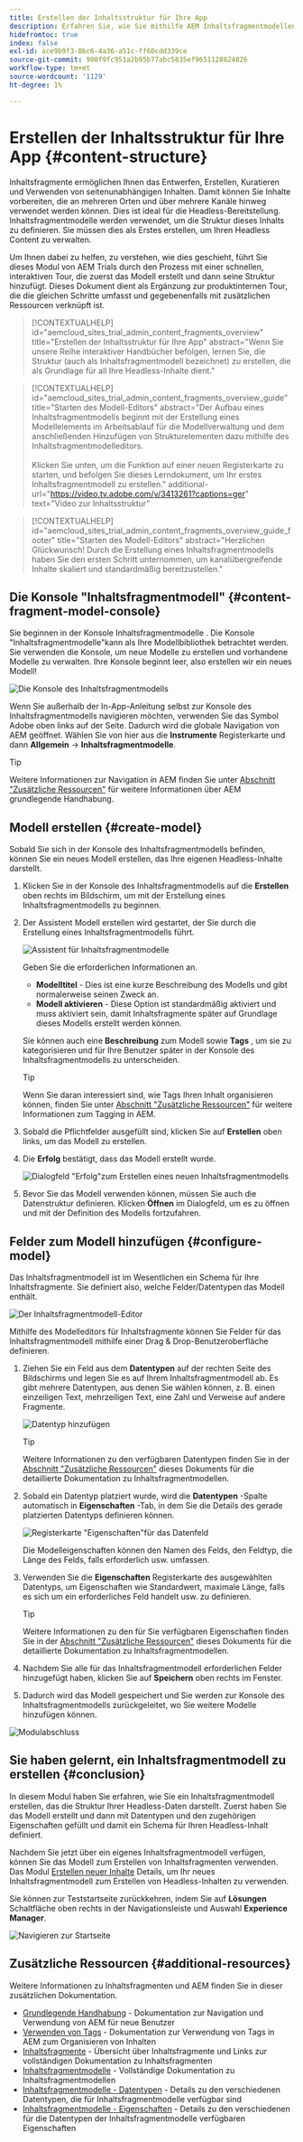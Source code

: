 ```yaml
---
title: Erstellen der Inhaltsstruktur für Ihre App
description: Erfahren Sie, wie Sie mithilfe AEM Inhaltsfragmentmodellen die Struktur erstellen, die als Grundlage für all Ihre Headless-Inhalte dient.
hidefromtoc: true
index: false
exl-id: ace9b9f3-8bc6-4a36-a51c-ff60cdd339ce
source-git-commit: 900f9fc951a2b95b77abc5835ef9651128824826
workflow-type: tm+mt
source-wordcount: '1129'
ht-degree: 1%

---
```


# Erstellen der Inhaltsstruktur für Ihre App {#content-structure}

Inhaltsfragmente ermöglichen Ihnen das Entwerfen, Erstellen, Kuratieren und Verwenden von seitenunabhängigen Inhalten. Damit können Sie Inhalte vorbereiten, die an mehreren Orten und über mehrere Kanäle hinweg verwendet werden können. Dies ist ideal für die Headless-Bereitstellung. Inhaltsfragmentmodelle werden verwendet, um die Struktur dieses Inhalts zu definieren. Sie müssen dies als Erstes erstellen, um Ihren Headless Content zu verwalten.

Um Ihnen dabei zu helfen, zu verstehen, wie dies geschieht, führt Sie dieses Modul von AEM Trials durch den Prozess mit einer schnellen, interaktiven Tour, die zuerst das Modell erstellt und dann seine Struktur hinzufügt. Dieses Dokument dient als Ergänzung zur produktinternen Tour, die die gleichen Schritte umfasst und gegebenenfalls mit zusätzlichen Ressourcen verknüpft ist.

>[!CONTEXTUALHELP]
>id="aemcloud_sites_trial_admin_content_fragments_overview"
>title="Erstellen der Inhaltsstruktur für Ihre App"
>abstract="Wenn Sie unsere Reihe interaktiver Handbücher befolgen, lernen Sie, die Struktur (auch als Inhaltsfragmentmodell bezeichnet) zu erstellen, die als Grundlage für all Ihre Headless-Inhalte dient."

>[!CONTEXTUALHELP]
>id="aemcloud_sites_trial_admin_content_fragments_overview_guide"
>title="Starten des Modell-Editors"
>abstract="Der Aufbau eines Inhaltsfragmentmodells beginnt mit der Erstellung eines Modellelements im Arbeitsablauf für die Modellverwaltung und dem anschließenden Hinzufügen von Strukturelementen dazu mithilfe des Inhaltsfragmentmodelleditors.<br><br>Klicken Sie unten, um die Funktion auf einer neuen Registerkarte zu starten, und befolgen Sie dieses Lerndokument, um Ihr erstes Inhaltsfragmentmodell zu erstellen."
>additional-url="https://video.tv.adobe.com/v/3413261?captions=ger" text="Video zur Inhaltsstruktur"

>[!CONTEXTUALHELP]
>id="aemcloud_sites_trial_admin_content_fragments_overview_guide_footer"
>title="Starten des Modell-Editors"
>abstract="Herzlichen Glückwunsch! Durch die Erstellung eines Inhaltsfragmentmodells haben Sie den ersten Schritt unternommen, um kanalübergreifende Inhalte skaliert und standardmäßig bereitzustellen."

## Die Konsole &quot;Inhaltsfragmentmodell&quot; {#content-fragment-model-console}

Sie beginnen in der Konsole Inhaltsfragmentmodelle . Die Konsole &quot;Inhaltsfragmentmodelle&quot;kann als Ihre Modellbibliothek betrachtet werden. Sie verwenden die Konsole, um neue Modelle zu erstellen und vorhandene Modelle zu verwalten. Ihre Konsole beginnt leer, also erstellen wir ein neues Modell!

![Die Konsole des Inhaltsfragmentmodells](assets/content-structure/content-fragment-model-console.png)

Wenn Sie außerhalb der In-App-Anleitung selbst zur Konsole des Inhaltsfragmentmodells navigieren möchten, verwenden Sie das Symbol Adobe oben links auf der Seite. Dadurch wird die globale Navigation von AEM geöffnet. Wählen Sie von hier aus die **Instrumente** Registerkarte und dann **Allgemein** -> **Inhaltsfragmentmodelle**.

>[!TIP]
>
>Weitere Informationen zur Navigation in AEM finden Sie unter [Abschnitt &quot;Zusätzliche Ressourcen&quot;](#additional-resources) für weitere Informationen über AEM grundlegende Handhabung.

## Modell erstellen {#create-model}

Sobald Sie sich in der Konsole des Inhaltsfragmentmodells befinden, können Sie ein neues Modell erstellen, das Ihre eigenen Headless-Inhalte darstellt.

1. Klicken Sie in der Konsole des Inhaltsfragmentmodells auf die **Erstellen** oben rechts im Bildschirm, um mit der Erstellung eines Inhaltsfragmentmodells zu beginnen.

1. Der Assistent Modell erstellen wird gestartet, der Sie durch die Erstellung eines Inhaltsfragmentmodells führt.

   ![Assistent für Inhaltsfragmentmodelle](assets/content-structure/model-wizard.png)

   Geben Sie die erforderlichen Informationen an.

   * **Modelltitel** - Dies ist eine kurze Beschreibung des Modells und gibt normalerweise seinen Zweck an.
   * **Modell aktivieren** - Diese Option ist standardmäßig aktiviert und muss aktiviert sein, damit Inhaltsfragmente später auf Grundlage dieses Modells erstellt werden können.

   Sie können auch eine **Beschreibung** zum Modell sowie **Tags** , um sie zu kategorisieren und für Ihre Benutzer später in der Konsole des Inhaltsfragmentmodells zu unterscheiden.

   >[!TIP]
   >
   >Wenn Sie daran interessiert sind, wie Tags Ihren Inhalt organisieren können, finden Sie unter [Abschnitt &quot;Zusätzliche Ressourcen&quot;](#additional-resources) für weitere Informationen zum Tagging in AEM.

1. Sobald die Pflichtfelder ausgefüllt sind, klicken Sie auf **Erstellen** oben links, um das Modell zu erstellen.

1. Die **Erfolg** bestätigt, dass das Modell erstellt wurde.

   ![Dialogfeld &quot;Erfolg&quot;zum Erstellen eines neuen Inhaltsfragmentmodells](assets/content-structure/success.png)

1. Bevor Sie das Modell verwenden können, müssen Sie auch die Datenstruktur definieren. Klicken **Öffnen** im Dialogfeld, um es zu öffnen und mit der Definition des Modells fortzufahren.

## Felder zum Modell hinzufügen {#configure-model}

Das Inhaltsfragmentmodell ist im Wesentlichen ein Schema für Ihre Inhaltsfragmente. Sie definiert also, welche Felder/Datentypen das Modell enthält.

![Der Inhaltsfragmentmodell-Editor](assets/content-structure/model-editor.png)

Mithilfe des Modelleditors für Inhaltsfragmente können Sie Felder für das Inhaltsfragmentmodell mithilfe einer Drag &amp; Drop-Benutzeroberfläche definieren.

1. Ziehen Sie ein Feld aus dem **Datentypen** auf der rechten Seite des Bildschirms und legen Sie es auf Ihrem Inhaltsfragmentmodell ab. Es gibt mehrere Datentypen, aus denen Sie wählen können, z. B. einen einzeiligen Text, mehrzeiligen Text, eine Zahl und Verweise auf andere Fragmente.

   ![Datentyp hinzufügen](assets/content-structure/drop-fields.png)

   >[!TIP]
   >
   >Weitere Informationen zu den verfügbaren Datentypen finden Sie in der [Abschnitt &quot;Zusätzliche Ressourcen&quot;](#additional-resources) dieses Dokuments für die detaillierte Dokumentation zu Inhaltsfragmentmodellen.

1. Sobald ein Datentyp platziert wurde, wird die **Datentypen** -Spalte automatisch in **Eigenschaften** -Tab, in dem Sie die Details des gerade platzierten Datentyps definieren können.

   ![Registerkarte &quot;Eigenschaften&quot;für das Datenfeld](assets/content-structure/data-type-properties.png)

   Die Modelleigenschaften können den Namen des Felds, den Feldtyp, die Länge des Felds, falls erforderlich usw. umfassen.

1. Verwenden Sie die **Eigenschaften** Registerkarte des ausgewählten Datentyps, um Eigenschaften wie Standardwert, maximale Länge, falls es sich um ein erforderliches Feld handelt usw. zu definieren.

   >[!TIP]
   >
   >Weitere Informationen zu den für Sie verfügbaren Eigenschaften finden Sie in der [Abschnitt &quot;Zusätzliche Ressourcen&quot;](#additional-resources) dieses Dokuments für die detaillierte Dokumentation zu Inhaltsfragmentmodellen.

1. Nachdem Sie alle für das Inhaltsfragmentmodell erforderlichen Felder hinzugefügt haben, klicken Sie auf **Speichern** oben rechts im Fenster.

1. Dadurch wird das Modell gespeichert und Sie werden zur Konsole des Inhaltsfragmentmodells zurückgeleitet, wo Sie weitere Modelle hinzufügen können.

![Modulabschluss](assets/content-structure/content-fragment-model-console-populated.png)

## Sie haben gelernt, ein Inhaltsfragmentmodell zu erstellen {#conclusion}

In diesem Modul haben Sie erfahren, wie Sie ein Inhaltsfragmentmodell erstellen, das die Struktur Ihrer Headless-Daten darstellt. Zuerst haben Sie das Modell erstellt und dann mit Datentypen und den zugehörigen Eigenschaften gefüllt und damit ein Schema für Ihren Headless-Inhalt definiert.

Nachdem Sie jetzt über ein eigenes Inhaltsfragmentmodell verfügen, können Sie das Modell zum Erstellen von Inhaltsfragmenten verwenden. Das Modul [Erstellen neuer Inhalte](create-content.md) Details, um Ihr neues Inhaltsfragmentmodell zum Erstellen von Headless-Inhalten zu verwenden.

Sie können zur Teststartseite zurückkehren, indem Sie auf **Lösungen** Schaltfläche oben rechts in der Navigationsleiste und Auswahl **Experience Manager**.

![Navigieren zur Startseite](assets/content-structure/home.png)

## Zusätzliche Ressourcen {#additional-resources}

Weitere Informationen zu Inhaltsfragmenten und AEM finden Sie in dieser zusätzlichen Dokumentation.

* [Grundlegende Handhabung](/help/sites-cloud/authoring/getting-started/basic-handling.md) - Dokumentation zur Navigation und Verwendung von AEM für neue Benutzer
* [Verwenden von Tags](/help/sites-cloud/authoring/features/tags.md) - Dokumentation zur Verwendung von Tags in AEM zum Organisieren von Inhalten
* [Inhaltsfragmente](/help/assets/content-fragments/content-fragments.md) - Übersicht über Inhaltsfragmente und Links zur vollständigen Dokumentation zu Inhaltsfragmenten
* [Inhaltsfragmentmodelle](/help/assets/content-fragments/content-fragments-models.md) - Vollständige Dokumentation zu Inhaltsfragmentmodellen
* [Inhaltsfragmentmodelle - Datentypen](/help/assets/content-fragments/content-fragments-models.md#data-types) - Details zu den verschiedenen Datentypen, die für Inhaltsfragmentmodelle verfügbar sind
* [Inhaltsfragmentmodelle - Eigenschaften](/help/assets/content-fragments/content-fragments-models.md#data-types) - Details zu den verschiedenen für die Datentypen der Inhaltsfragmentmodelle verfügbaren Eigenschaften
